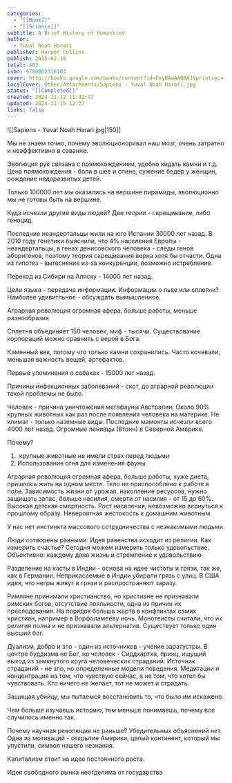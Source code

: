 ```yaml
---
categories:
  - "[[Book]]"
  - "[[Science]]"
subtitle: A Brief History of Humankind
author:
  - Yuval Noah Harari
publisher: Harper Collins
publish: 2015-02-10
total: 403
isbn: 9780062316103
cover: http://books.google.com/books/content?id=FmyBAwAAQBAJ&printsec=frontcover&img=1&zoom=1&edge=curl&source=gbs_api
localCover: Other/Attachments/Sapiens - Yuval Noah Harari.jpg
status: "[[Completed]]"
created: 2024-11-12 11:42:47
updated: 2024-11-15 12:27
links: false
---
```

![[Sapiens - Yuval Noah Harari.jpg|150]]

Мы не знаем точно, почему эволюционоривал наш мозг, очень затратно и неэффективно в саванне.

Эволюция рук связана с прямохождением, удобно кидать камни и т.д. Цена прямохождения - боли в шее и спине, сужение бедер у женщин, рождение недоразвитых детей.

Только 100000 лет мы оказались на вершине пирамиды, эволюционно мы не готовы быть на вершине.

Куда исчезли другие виды людей? Две теории - скрещивание, либо геноцид.

Последние неандертальцы жили на юге Испании 30000 лет назад. В 2010 году генетики выяснили, что 4% населения Европы - неандертальцы, в генах денисовского человека - следы генов аборигенов, поэтому теория скрещивания верна хотя бы отчасти. Одна из гипотез - вытеснение из-за конкуренции, возможно истребление.

Переход из Сибири на Аляску - 14000 лет назад.

Цели языка - передача информации. Информации о льве или сплетни? Наиболее удивитльное - обсуждать вымышленное.

Аграрная революция огромная афера, больше работы, меньше разнообразия

Сплетня объединяет 150 человек, миф - тысячи. Существование корпораций можно сравнить с верой в Бога.

Каменный век, потому что только камни сохранились. Часто кочевали, меньшая важность вещей, артефактов.

Первые упоминания о собаках - 15000 лет назад.

Причины инфекционных заболеваний - скот, до аграрной революции такой проблемы не было.

Человек - причина уничтожения мегафауны Австралии. Около 90% крупных животных как раз после появления человека на материке. Не климат - только наземные виды. Последние мамонты исчезли всего 4000 лет назад. Огромные ленивцы (8тонн) в Северной Америке.

Почему?
1.  крупные животные не имели страх перед людьми
2. Использование огня для изменения фауны

Аграрная революция огромная афера, больше работы, хуже диета, пришлось жить на одном месте. Тело не приспособлено к работе в поле. Зависимость жизни от урожая, накопление ресурсов, нужно защищать запас, больше насилия, смерти от насилия - от 15 до 60%. Высокая детская смертность. Рост населения, невозможно вернуться к прошлому образу. Невероятная жестокость к домашним животным.

У нас нет инстинкта массового сотрудничества с незнакомыми людьми.

Люди сотворены равными. Идея равенства исходит из религии. Как измерить счастье? Сегодня можем измерить только удовольствие. Объективно: каждому дана жизнь и стремление к удовольствию

Разделение на касты в Индии - основа на идее чистоты и грязи, так же, как в Германии. Неприкасаемые в Индии убирали грязь с улиц. В США идея, что негры живут в грязи и распространяют заразу.

Римляне принимали христианство, но христиане не признавали римских богов, отсутствие лояльности, одна из причин их преследования. На порядок больше жертв в конфликтах самих христиан, например в Ворфоламееву ночь. Монотеисты считали, что их религия полна и не признавали альтернатив. Существует только один высший бог.

Дуализм, добро и зло - один из источников - учение заратустры. В центре буддизма не Бог, но человек - Сиддхартха, принц, ищущий выход из замкнутого круга человеческих страданий. Источник страданий - не зло, но определенные модели поведения. Медитации и концентрация на том, что чувствую сейчас, а не том, что хотел бы чувствовать. Кто ничего не желает, тот не может и страдать.

Защищая убийцу, мы пытаемся восстановить то, что было им искажено.

Чем больше изучаешь историю, тем меньше понимаешь, почему все случилось именно так.

Почему научная революция не раньше? Убедительных объяснений нет. Одна из мотиваций - открытие Америки, целый континент, который мы упустили, символ нашего незнания.

Капитализм стоит на идее постоянного роста.

Идея свободного рынка неотделима от государства